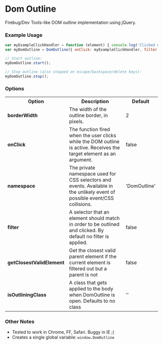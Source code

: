 # Dom Outline

Firebug/Dev Tools-like DOM outline implementation using jQuery.

### Example Usage

```js
var myExampleClickHandler = function (element) { console.log('Clicked element:', element); }
var myDomOutline = DomOutline({ onClick: myExampleClickHandler, filter: 'div' });

// Start outline:
myDomOutline.start();

// Stop outline (also stopped on escape/backspace/delete keys):
myDomOutline.stop();
```

### Options

<table>
	<tr>
		<th>Option</th>
		<th>Description</th>
		<th>Default</th>
	</tr>
	<tr>
		<td><b>borderWidth</b></td>
		<td>The width of the outline border, in pixels.</td>
		<td>2</td>
	</tr>
	<tr>
		<td><b>onClick</b></td>
		<td>The function fired when the user clicks while the DOM outline is active. Receives the target element as an argument.</td>
		<td>false</td>
	</tr>
	<tr>
		<td><b>namespace</b></td>
		<td>The private namespace used for CSS selectors and events. Available in the unlikely event of possible event/CSS collisions.</td>
		<td>'DomOutline'</td>
	</tr>
	<tr>
		<td><b>filter</b></td>
		<td>A selector that an element should match in order to be outlined and clicked. By default no filter is applied.</td>
		<td>false</td>
	</tr>
	<tr>
    	<td><b>getClosestValidElement</b></td>
    	<td>Get the closest valid parent element if the current element is filtered out but a parent is not</td>
    	<td>false</td>
    </tr>
    <tr>
        <td><b>isOutliningClass</b></td>
        <td>A class that gets applied to the body when DomOutline is open. Defaults to no class</td>
        <td>''</td>
    </tr>
</table>

### Other Notes

* Tested to work in Chrome, FF, Safari. Buggy in IE ;(
* Creates a single global variable: `window.DomOutline`
